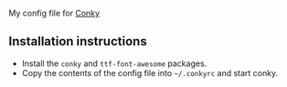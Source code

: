 My config file for [Conky](https://github.com/brndnmtthws/conky)

## Installation instructions
* Install the `conky` and `ttf-font-awesome` packages.
* Copy the contents of the config file into `~/.conkyrc` and start conky.
